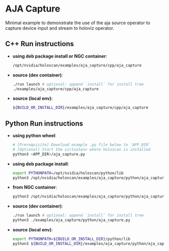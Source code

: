 # AJA Capture

Minimal example to demonstrate the use of the aja source operator to capture device input and stream to holoviz operator.

## C++ Run instructions

* **using deb package install or NGC container**:
  ```bash
  /opt/nvidia/holoscan/examples/aja_capture/cpp/aja_capture
  ```
* **source (dev container)**:
  ```bash
  ./run launch # optional: append `install` for install tree
  ./examples/aja_capture/cpp/aja_capture
  ```
* **source (local env)**:
  ```bash
  ${BUILD_OR_INSTALL_DIR}/examples/aja_capture/cpp/aja_capture
  ```

## Python Run instructions

* **using python wheel**:
  ```bash
  # [Prerequisite] Download example .py file below to `APP_DIR`
  # [Optional] Start the virtualenv where holoscan is installed
  python3 <APP_DIR>/aja_capture.py
  ```
* **using deb package install**:
  ```bash
  export PYTHONPATH=/opt/nvidia/holoscan/python/lib
  python3 /opt/nvidia/holoscan/examples/aja_capture/python/aja_capture.py
  ```
* **from NGC container**:
  ```bash
  python3 /opt/nvidia/holoscan/examples/aja_capture/python/aja_capture.py
  ```
* **source (dev container)**:
  ```bash
  ./run launch # optional: append `install` for install tree
  python3 ./examples/aja_capture/python/aja_capture.py
  ```
* **source (local env)**:
  ```bash
  export PYTHONPATH=${BUILD_OR_INSTALL_DIR}/python/lib
  python3 ${BUILD_OR_INSTALL_DIR}/examples/aja_capture/python/aja_capture.py
  ```
